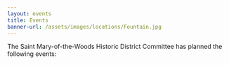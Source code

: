 ```yaml
---
layout: events
title: Events
banner-url: /assets/images/locations/Fountain.jpg
---
```

The Saint Mary-of-the-Woods Historic District Committee has planned the following events:
